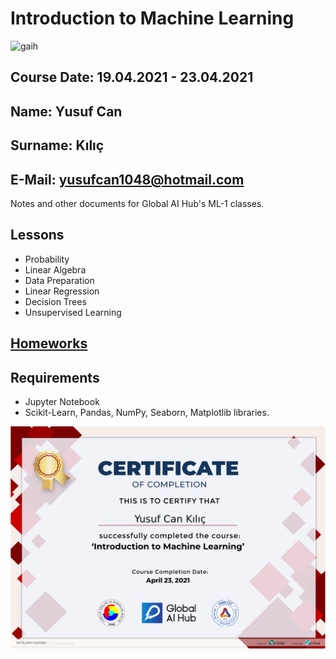# Introduction to Machine Learning

![gaih](https://github.com/globalaihub/introduction-to-machine-learning/raw/main/logo.png)
## Course Date: 19.04.2021 - 23.04.2021
## Name: Yusuf Can
## Surname: Kılıç
## E-Mail: yusufcan1048@hotmail.com

Notes and other documents for Global AI Hub's ML-1 classes.

## Lessons 
- Probability
- Linear Algebra
- Data Preparation
- Linear Regression
- Decision Trees
- Unsupervised Learning

## [Homeworks](https://github.com/JosephWesleyanW/globalAiHub/tree/main/Homeworks)

## Requirements
- Jupyter Notebook
- Scikit-Learn, Pandas, NumPy, Seaborn, Matplotlib libraries.


![certificate](https://github.com/JosephWesleyanW/globalAiHub/blob/main/Certificate/91278149593906.png?raw=true)

